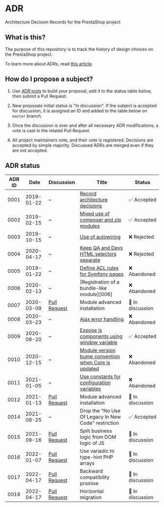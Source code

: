 # ADR

Architecture Decision Records for the PrestaShop project

## What is this?

The purpose of this repository is to track the history of design choices on the PrestaShop project.

To learn more about ADRs, read [this article][adr].

## How do I propose a subject?

1) Use [ADR tools][adr-tools] to build your proposal, add it to the status table below, then submit a Pull Request.

2) New proposals initial status is "In discussion". If the subject is accepted for discussion, it is assigned an ID and added to the table below on `master` branch.

3) Once the discussion is over and after all necessary ADR modifications, a vote is cast in the related Pull Request.

4) All project maintainers vote, and their vote is registered. Decisions are accepted by simple majority. Discussed ADRs are merged even if they are not accepted.

## ADR status


ADR ID | Date       | Discussion           | Title                                                        | Status
------ | -----------| -------------------- | -------------------------------------------------------------| -----------------
0001   | 2019-01-22 | ~                    | [Record architecture decisions][0001]                        | ✅ Accepted
0002   | 2019-02-15 | ~                    | [Mixed use of composer and zip modules][0002]                | ✅ Accepted
0003   | 2019-10-15 | ~                    | [Use of autowiring][0003]                                    | ❌ Rejected
0004   | 2020-04-17 | ~                    | [Keep QA and Devs HTML selectors separate][0004]             | ❌ Rejected
0005   | 2019-01-22 | ~                    | [Define ACL rules for Symfony pages][0005]                   | ❌ Abandoned
0006   | 2020-02-13 | ~                    | [Registration of a bundle-like module][006]                  | ❌ Abandoned
0007   | 2020-03-09 | [Pull Request][0007] | Module advanced installation                                 | 💬 In discussion
0008   | 2020-03-23 | ~                    | [Ajax error handling][0008]                                  | ❌ Abandoned
0009   | 2020-08-20 | ~                    | [Expose js components using window variable][0009]           | ✅ Accepted
0010   | 2020-12-15 | ~                    | [Module version bump convention when Core is updated][0010]  | ❌ Abandoned
0011   | 2021-01-05 | ~                    | [Use constants for configuration variables][0011]            | ❌ Abandoned
0012   | 2021-01-13 | [Pull Request][0012] | Module advanced installation                                 | 💬 In discussion
0014   | 2021-08-25 | ~                    | Drop the "No Use Of Legacy In New Code" restriction          | ✅ Accepted
0015   | 2021-09-16 | [Pull Request][0015] | Split business logic from DOM logic of JS                    | 💬 In discussion
0016   | 2022-01-07 | [Pull Request][0016] | Use variadic to type-hint PHP arrays                         | 💬 In discussion
0017   | 2022-04-17 | [Pull Request][0017] | Backward compatibility promise                               | 💬 In discussion
0018   | 2022-04-17 | [Pull Request][0018] | Horizontal migration                                         | 💬 In discussion

[adr]: http://thinkrelevance.com/blog/2011/11/15/documenting-architecture-decisions
[adr-tools]: https://github.com/npryce/adr-tools/
[0001]: 0001-record-architecture-decisions.md
[0002]: 0002-mixed-use-of-composer-and-zip-modules.md
[0003]: 0003-use-of-autowiring.md
[0004]: 0004-keep-qa-and-devs-html-selectors-separate.md
[0005]: https://github.com/PrestaShop/ADR/pull/1
[0006]: https://github.com/PrestaShop/ADR/pull/7
[0007]: https://github.com/PrestaShop/ADR/pull/8
[0008]: https://github.com/PrestaShop/ADR/pull/9
[0009]: 0009-expose-js-components-using-window-variable.md
[0010]: https://github.com/PrestaShop/ADR/pull/14
[0011]: https://github.com/PrestaShop/ADR/pull/16
[0012]: https://github.com/PrestaShop/ADR/pull/17
[0014]: 0014-drop-the-no-use-of-legacy-in-new-code-restriction.md
[0015]: https://github.com/PrestaShop/ADR/pull/21
[0016]: https://github.com/PrestaShop/ADR/pull/24
[0017]: https://github.com/PrestaShop/ADR/pull/25
[0018]: https://github.com/PrestaShop/ADR/pull/26
